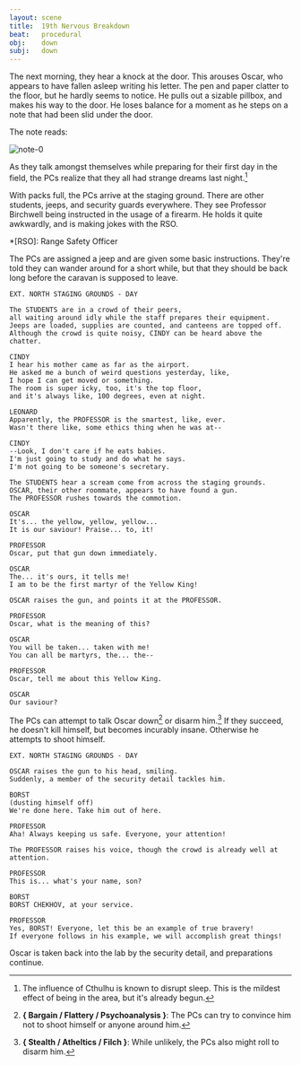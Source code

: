 ```yaml
---
layout: scene
title:  19th Nervous Breakdown
beat:   procedural
obj:    down
subj:   down
---
```



The next morning, they hear a knock at the door.
This arouses Oscar, who appears to have fallen asleep writing his letter.
The pen and paper clatter to the floor, but he hardly seems to notice.
He pulls out a sizable pillbox, and makes his way to the door.
He loses balance for a moment as he steps on a note that had been slid under the door.

The note reads:

![note-0]({{site.baseurl}}/assets/birchwell-note-0.png)

As they talk amongst themselves while preparing for their first day in the field,
the PCs realize that they all had strange dreams last night.[^sleep]

[^sleep]:
    The influence of Cthulhu is known to disrupt sleep.
    This is the mildest effect of being in the area, but it's already begun.

With packs full, the PCs arrive at the staging ground.
There are other students, jeeps, and security guards everywhere.
They see Professor Birchwell being instructed in the usage of a firearm.
He holds it quite awkwardly, and is making jokes with the RSO.

*[RSO]: Range Safety Officer

The PCs are assigned a jeep and are given some basic instructions.
They're told they can wander around for a short while,
but that they should be back long before the caravan is supposed to leave.

~~~
EXT. NORTH STAGING GROUNDS - DAY

The STUDENTS are in a crowd of their peers,
all waiting around idly while the staff prepares their equipment.
Jeeps are loaded, supplies are counted, and canteens are topped off.
Although the crowd is quite noisy, CINDY can be heard above the chatter.

CINDY
I hear his mother came as far as the airport.
He asked me a bunch of weird questions yesterday, like,
I hope I can get moved or something.
The room is super icky, too, it's the top floor,
and it's always like, 100 degrees, even at night.

LEONARD
Apparently, the PROFESSOR is the smartest, like, ever.
Wasn't there like, some ethics thing when he was at--

CINDY
--Look, I don't care if he eats babies.
I'm just going to study and do what he says.
I'm not going to be someone's secretary.

The STUDENTS hear a scream come from across the staging grounds.
OSCAR, their other roommate, appears to have found a gun.
The PROFESSOR rushes towards the commotion.

OSCAR
It's... the yellow, yellow, yellow...
It is our saviour! Praise... to, it!

PROFESSOR
Oscar, put that gun down immediately.

OSCAR
The... it's ours, it tells me!
I am to be the first martyr of the Yellow King!

OSCAR raises the gun, and points it at the PROFESSOR.

PROFESSOR
Oscar, what is the meaning of this?

OSCAR
You will be taken... taken with me!
You can all be martyrs, the... the--

PROFESSOR
Oscar, tell me about this Yellow King.

OSCAR
Our saviour?
~~~


The PCs can attempt to talk Oscar down[^talk] or disarm him.[^gun]
If they succeed, he doesn't kill himself, but becomes incurably insane.
Otherwise he attempts to shoot himself.

[^talk]:
	**{ Bargain / Flattery / Psychoanalysis }**:
	The PCs can try to convince him not to shoot himself or anyone around him.

[^gun]:
	**{ Stealth / Atheltics / Filch }**:
	While unlikely, the PCs also might roll to disarm him.


~~~
EXT. NORTH STAGING GROUNDS - DAY

OSCAR raises the gun to his head, smiling.
Suddenly, a member of the security detail tackles him.

BORST
(dusting himself off)
We're done here. Take him out of here.

PROFESSOR
Aha! Always keeping us safe. Everyone, your attention!

The PROFESSOR raises his voice, though the crowd is already well at attention.

PROFESSOR
This is... what's your name, son?

BORST
BORST CHEKHOV, at your service.

PROFESSOR
Yes, BORST! Everyone, let this be an example of true bravery!
If everyone follows in his example, we will accomplish great things!
~~~

Oscar is taken back into the lab by the security detail, and preparations continue.














